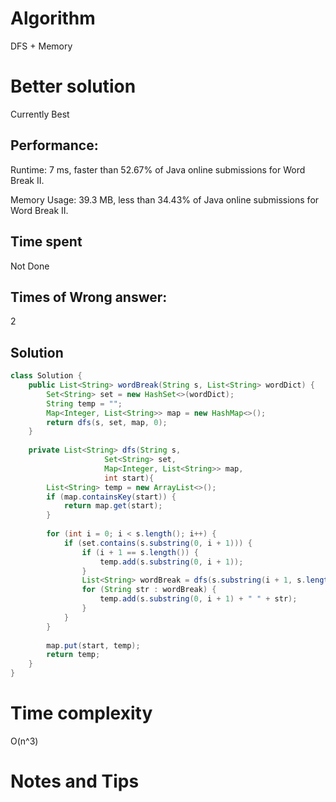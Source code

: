 # Algorithm

DFS + Memory

# Better solution

Currently Best

## Performance:

Runtime: 7 ms, faster than 52.67% of Java online submissions for Word Break II.

Memory Usage: 39.3 MB, less than 34.43% of Java online submissions for Word Break II.

## Time spent

Not Done

## Times of Wrong answer:

2

## Solution

```java
class Solution {
    public List<String> wordBreak(String s, List<String> wordDict) {
        Set<String> set = new HashSet<>(wordDict);
        String temp = "";
        Map<Integer, List<String>> map = new HashMap<>();
        return dfs(s, set, map, 0);
    }
    
    private List<String> dfs(String s, 
                     Set<String> set, 
                     Map<Integer, List<String>> map,
                     int start){
        List<String> temp = new ArrayList<>();
        if (map.containsKey(start)) {
            return map.get(start);
        }
        
        for (int i = 0; i < s.length(); i++) {
            if (set.contains(s.substring(0, i + 1))) {
                if (i + 1 == s.length()) {
                    temp.add(s.substring(0, i + 1));
                }
                List<String> wordBreak = dfs(s.substring(i + 1, s.length()), set, map, i + 1 + start);
                for (String str : wordBreak) {
                    temp.add(s.substring(0, i + 1) + " " + str);
                }       
            }
        }
        
        map.put(start, temp);
        return temp;
    }
}
```

# Time complexity

O(n^3)

# Notes and Tips

